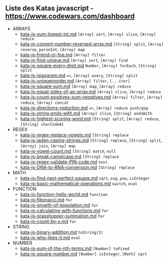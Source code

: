## Liste des Katas javascript - https://www.codewars.com/dashboard

* ARRAYS
  * [kata-js-sum-lowest-int.md](kata-js-sum-lowest-int.md) `[Array] sort`, `[Array] slice`, `[Array] reduce`
  * [kata-js-convert-number-reversed-array.md](kata-js-convert-number-reversed-array.md) `[String] split`, `[Array] reverse`, `parseInt`, `[Array] map`
  * [kata-js-friend-or-foe.md](kata-js-friend-or-foe.md) `[Array] filter`
  * [kata-js-find-unique.md](kata-js-find-unique.md) `[Array] sort`, `[Array] find`
  * [kata-js-square-every-digit.md](kata-js-square-every-digit.md) `Number`, `[Array] forEach`, `[String] split`
  * [kata-js-isisogram.md](kata-js-isisogram.md) `=>`, `[Array] every`, `[String] split`
  * [kata-js-uniqueinorder.md](kata-js-uniqueinorder.md) `[Array] filter`, `[...iter]`
  * [kata-js-square-sum.md](kata-js-square-sum.md) `[Array] map`, `[Array] reduce`
  * [kata-js-equal-sides-of-an-array.md](kata-js-equal-sides-of-an-array.md) `[Array] slice`, `[Array] reduce`
  * [kata-js-count-positives-sum-negatives.md](kata-js-count-positives-sum-negatives.md) `[Array] filter`, `[Array] reduce`, `[Array] concat`
  * [kata-js-directions-reduction.md](kata-js-directions-reduction.md) `=>`, `[Array] reduce push/pop`
  * [kata-js-string-ends-with.md](kata-js-string-ends-with.md) `[Array] slice`, `[String] endsWith`
  * [kata-js-highest-scoring-word.md](kata-js-highest-scoring-word.md) `[String] split`, `[Array] reduce`, `[String] charCodeAt`
* REGEX
  * [kata-js-regex-replace-vowels.md](kata-js-regex-replace-vowels.md) `[String] replace`
  * [kata-js-jaden-casing-strings.md](kata-js-jaden-casing-strings.md) `[String] replace`, `[String] split`, `[Array] join`, `[Array] map`
  * [kata-js-vowel-count.md](kata-js-vowel-count.md) `[String] match`, `null`
  * [kata-js-break-camelcase.md](kata-js-break-camelcase.md) `[String] replace`
  * [kata-js-regex-validate-PIN-code.md](kata-js-regex-validate-PIN-code.md) `test`
  * [kata-js-DNA-to-RNA-conversion.md](kata-js-DNA-to-RNA-conversion.md) `[String] replace`
* MATH
  * [kata-js-find-next-perfect-square.md](kata-js-find-next-perfect-square.md) `sqrt`, `exp`, `pow`, `isInteger`
  * [kata-js-basic-mathematical-operations.md](kata-js-basic-mathematical-operations.md) `switch`, `eval`
* FUNCTION
  * [kata-js-function-hello-world.md](kata-js-function-hello-world.md) `function`
  * [kata-js-fibonacci.md](kata-js-fibonacci.md) `for`
  * [kata-js-growth-of-population.md](kata-js-growth-of-population.md) `for`
  * [kata-js-calculating-with-functions.md](kata-js-calculating-with-functions.md) `for`
  * [kata-js-grasshopper-summation.md](kata-js-grasshopper-summation.md) `for`
  * [kata-js-count-by-x.md](kata-js-count-by-x.md) `for`
* STRING
  * [kata-js-binary-addition.md](kata-js-binary-addition.md) `toString(2)`
  * [kata-js-who-likes-it.md](kata-js-who-likes-it.md) `eval`
* NUMBER
  * [kata-js-sum-of-the-nth-terms.md](kata-js-sum-of-the-nth-terms.md) `[Number] toFixed`
  * [kata-js-square-number.md](kata-js-square-number.md) `[Number] isInteger`, `[Math] sqrt`
  

  
